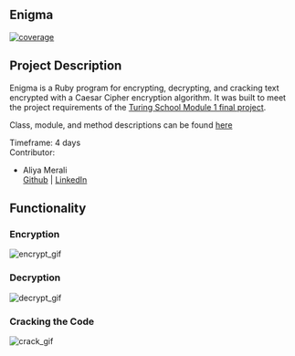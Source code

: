 ## Enigma
<a href="https://img.shields.io/badge/coverage-87.65%25-green">
        <img src="https://img.shields.io/badge/coverage-99.87%25-green"
            alt="coverage"></a>
            
            
## Project Description            
Enigma is a Ruby program for encrypting, decrypting, and cracking text encrypted with a Caesar Cipher encryption algorithm. It was built to meet the project requirements of the [Turing School Module 1 final project](https://backend.turing.edu/module1/projects/enigma/).

Class, module, and method descriptions can be found [here](https://docs.google.com/spreadsheets/d/1AdLbTNUh2KaiZHzzMIwzNOTh9tHuZ24j1iTbzbfKqlg/edit?usp=sharing)

Timeframe: 4 days   
Contributor: 
- Aliya Merali  
   [Github](https://github.com/aliyamerali) | [LinkedIn](https://www.linkedin.com/in/aliyamerali/)

## Functionality

### Encryption
![encrypt_gif](https://user-images.githubusercontent.com/5446926/126876069-5e523b89-063e-425d-a5d2-1f140335a07c.gif)

### Decryption 
![decrypt_gif](https://user-images.githubusercontent.com/5446926/126876116-6d3724ad-88bc-446c-bdad-f1261af213f8.gif)

### Cracking the Code
![crack_gif](https://user-images.githubusercontent.com/5446926/126876164-2daf0009-e0bd-4c30-bc2e-c07ad3896215.gif)

